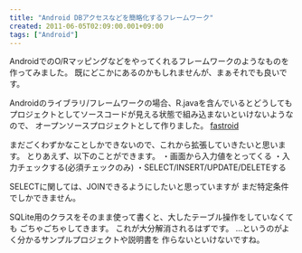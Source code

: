 ```yaml
---
title: "Android DBアクセスなどを簡略化するフレームワーク"
created: 2011-06-05T02:09:00.001+09:00
tags: ["Android"]
---
```

AndroidでのO/Rマッピングなどをやってくれるフレームワークのようなものを作ってみました。
既にどこかにあるのかもしれませんが、まぁそれでも良いです。

Androidのライブラリ/フレームワークの場合、R.javaを含んでいるとどうしても
プロジェクトとしてソースコードが見える状態で組み込まないといけないようなので、
オープンソースプロジェクトとして作りました。
[fastroid](https://github.com/ksoichiro/fastroid)

まだごくわずかなことしかできないので、これから拡張していきたいと思います。
とりあえず、以下のことができます。
・画面から入力値をとってくる
・入力チェックする(必須チェックのみ)
・SELECT/INSERT/UPDATE/DELETEする

SELECTに関しては、JOINできるようにしたいと思っていますが
まだ特定条件でしかできません。

SQLite用のクラスをそのまま使って書くと、大したテーブル操作をしていなくても
ごちゃごちゃしてきます。
これが大分解消されるはずです。
…というのがよく分かるサンプルプロジェクトや説明書を
作らないといけないですね。
